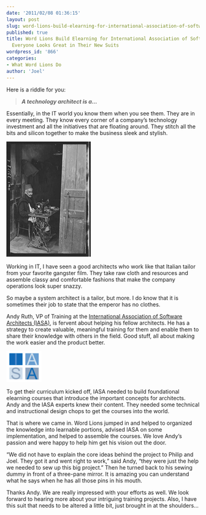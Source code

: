 ```yaml
---
date: '2011/02/08 01:36:15'
layout: post
slug: word-lions-build-elearning-for-international-association-of-software-architects-everyone-looks-great-in-their-new-suits
published: true
title: Word Lions Build Elearning for International Association of Software Architects,
  Everyone Looks Great in Their New Suits
wordpress_id: '866'
categories:
- What Word Lions Do
author: 'Joel'
---
```


Here is a riddle for you:


> _**A technology  architect is a…**_


Essentially, in the IT world you know them when you see them. They are in every meeting. They know every corner of a company’s technology investment and all the initiatives that are floating around. They stitch all the bits and silicon together to make the business sleek and stylish.

![](/img/LibyanTailor-220x300.jpg)

Working in IT, I have seen a good architects who work like that Italian tailor from your favorite gangster film.  They take raw cloth and resources and assemble classy and comfortable fashions that make the company operations look super snazzy.

So maybe a system architect is a tailor, but more. I do know that it is sometimes their job to state that the emperor has no clothes.

Andy Ruth, VP of Training at the [International Association of Software  Architects (IASA)](http://www.iasaglobal.org/), is fervent about helping his fellow architects. He has a strategy to create valuable, meaningful training for them and enable them to share their knowledge with others in the field. Good stuff, all about making the work easier and the product better.

![](/img/iasa.png)


To get their curriculum kicked off, IASA needed to build foundational elearning courses that introduce the important concepts for architects. Andy and the IASA experts knew their content.  They needed some technical and instructional design chops to get the courses into the world.

That is where we came in. Word Lions jumped in and helped to organized the knowledge into learnable portions, advised IASA on some implementation, and helped to assemble the courses. We love Andy’s passion and were happy to help him get his vision out the door.

“We did not have to explain the core ideas behind the project to Philip and Joel. They got it and went right to work,” said Andy, “they were just the help we needed to sew up this big project.” Then he turned back to his sewing dummy in front of a three-pane mirror. It is amazing you can understand what he says when he has all those pins in his mouth.

Thanks Andy. We are really impressed with your efforts as well. We look forward to hearing more about your intriguing training projects.  Also, I have this suit that needs to be altered a little bit, just brought in at the shoulders…
